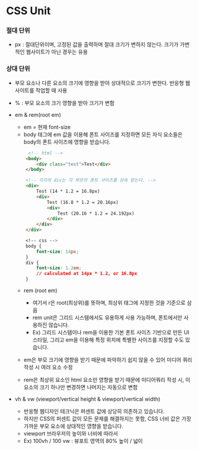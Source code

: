 # CSS Unit

### 절대 단위

- px : 절대단위이며, 고정된 값을 출력하며 절대 크기가 변하지 않는다. 크기가 가변적인 웹사이트가 아닌 경우는 유용

### 상대 단위

- 부모 요소나 다른 요소의 크기에 영향을 받아 상대적으로 크기가 변한다. 반응형 웹사이트를 작업할 때 사용

- % : 부모 요소의 크기 영향을 받아 크기가 변함

- em & rem(root em)

  - em = 현재 font-size
  - body 태그에 em 값을 이용해 폰트 사이즈를 지정하면 모든 자식 요소들은 body의 폰트 사이즈에 영향을 받습니다.

  ```Html
       <!-- html -->
      <body>
          <div class="test">Test</div>
      </body>

      <!-- 각각의 div는 각 부모의 폰트 사이즈를 상속 받는다. -->
      <div>
          Test (14 * 1.2 = 16.8px)
          <div>
              Test (16.8 * 1.2 = 20.16px)
              <div>
                  Test (20.16 * 1.2 = 24.192px)
              </div>
          </div>
      </div>


  ```

  ```Css
      <!-- css -->
      body {
          font-size: 14px;
      }
      div {
          font-size: 1.2em;
          // calculated at 14px * 1.2, or 16.8px
      }
  ```

  - rem (root em)

    - 여기서 r은 root(최상위)를 뜻하며, 최상위 태그에 지정한 것을 기준으로 삼음
    - rem unit은 그리드 시스템에서도 유용하게 사용 가능하며, 폰트에서만 사용하진 않습니다.
    - Ex) 그리드 시스템이나 rem을 이용한 기본 폰트 사이즈 기반으로 만든 UI 스타일, 그리고 em을 이용해 특정 위치에 특별한 사이즈를 지정할 수도 있습니다.

  - em은 부모 크기에 영향을 받기 때문에 파악하기 쉽지 않을 수 있어 미디어 쿼리 작성 시 여러 요소 수정
  - rem은 최상위 요소인 html 요소만 영향을 받기 때문에 미디어쿼리 작성 시, 이 요소의 크기 하나만 변경하면 나머지는 자동으로 변함

- vh & vw (viewport/vertical height & viewport/vertical width)
  - 반응형 웹디자인 테크닉은 퍼센트 값에 상당히 의존하고 있습니다.
  - 하지만 CSS의 퍼센트 값이 모든 문제를 해결하지는 못함, CSS 너비 값은 가장 가까운 부모 요소에 상대적인 영향을 받습니다.
  - viewport 브라우저의 높이와 너비에 따라서
  - Ex) 100vh / 100 vw : 뷰포트 영역의 80% 높이 / 넓이
